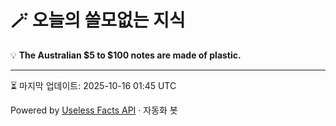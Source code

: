 # 🪄 오늘의 쓸모없는 지식

💡 **The Australian $5 to $100 notes are made of plastic.**

---
⏳ 마지막 업데이트: 2025-10-16 01:45 UTC

Powered by [Useless Facts API](https://uselessfacts.jsph.pl/) · 자동화 봇